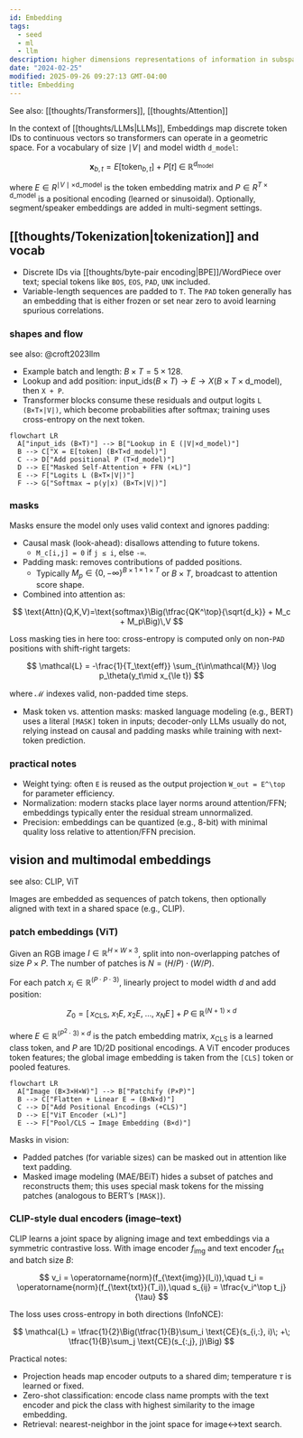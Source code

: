```yaml
---
id: Embedding
tags:
  - seed
  - ml
  - llm
description: higher dimensions representations of information in subspaces
date: "2024-02-25"
modified: 2025-09-26 09:27:13 GMT-04:00
title: Embedding
---
```


See also: [[thoughts/Transformers]], [[thoughts/Attention]]

In the context of [[thoughts/LLMs|LLMs]], Embeddings map discrete token IDs to continuous vectors so transformers can operate in a geometric space. For a vocabulary of size $\mid V\mid$ and model width `d_model`:

$$
\mathbf{x}_{b,t} = E[\text{token}_{b,t}] + P[t]\;\in\;\mathbb{R}^{d_\text{model}}
$$

where $E \in R^{\mid V\mid \times \text{d\_model}}$ is the token embedding matrix and $P \in R^{T \times \text{d\_model}}$ is a positional encoding (learned or sinusoidal). Optionally, segment/speaker embeddings are added in multi-segment settings.

## [[thoughts/Tokenization|tokenization]] and vocab

- Discrete IDs via [[thoughts/byte-pair encoding|BPE]]/WordPiece over text; special tokens like `BOS`, `EOS`, `PAD`, `UNK` included.
- Variable-length sequences are padded to `T`. The `PAD` token generally has an embedding that is either frozen or set near zero to avoid learning spurious correlations.

### shapes and flow

see also: @croft2023llm

- Example batch and length: $B \times  T = 5 \times  128$.
- Lookup and add position: $\text{input\_ids} (B\times T) \to E \to  X (B\times T\times \text{d\_model})$, then `X + P`.
- Transformer blocks consume these residuals and output logits `L (B×T×|V|)`, which become probabilities after softmax; training uses cross-entropy on the next token.

```mermaid
flowchart LR
  A["input_ids (B×T)"] --> B["Lookup in E (|V|×d_model)"]
  B --> C["X = E[token] (B×T×d_model)"]
  C --> D["Add positional P (T×d_model)"]
  D --> E["Masked Self-Attention + FFN (×L)"]
  E --> F["Logits L (B×T×|V|)"]
  F --> G["Softmax → p(y|x) (B×T×|V|)"]
```

### masks

Masks ensure the model only uses valid context and ignores padding:

- Causal mask (look-ahead): disallows attending to future tokens.
  - `M_c[i,j] = 0` if `j ≤ i`, else `-∞`.
- Padding mask: removes contributions of padded positions.
  - Typically $M_p \in \{0, -\infty\}^{B\times 1\times 1\times T}$ or $B \times T$, broadcast to attention score shape.
- Combined into attention as:

$$
\text{Attn}(Q,K,V)=\text{softmax}\Big(\tfrac{QK^\top}{\sqrt{d_k}} + M_c + M_p\Big)\,V
$$

Loss masking ties in here too: cross-entropy is computed only on non-`PAD` positions with shift-right targets:

$$
\mathcal{L} = -\frac{1}{T_\text{eff}} \sum_{t\in\mathcal{M}} \log p_\theta(y_t\mid x_{\le t})
$$

where $\mathcal{M}$ indexes valid, non-padded time steps.

- Mask token vs. attention masks: masked language modeling (e.g., BERT) uses a literal `[MASK]` token in inputs; decoder-only LLMs usually do not, relying instead on causal and padding masks while training with next-token prediction.

### practical notes

- Weight tying: often `E` is reused as the output projection `W_out = E^\top` for parameter efficiency.
- Normalization: modern stacks place layer norms around attention/FFN; embeddings typically enter the residual stream unnormalized.
- Precision: embeddings can be quantized (e.g., 8-bit) with minimal quality loss relative to attention/FFN precision.

## vision and multimodal embeddings

see also: CLIP, ViT

Images are embedded as sequences of patch tokens, then optionally aligned with text in a shared space (e.g., CLIP).

### patch embeddings (ViT)

Given an RGB image $I \in \mathbb{R}^{H\times W\times 3}$, split into non-overlapping patches of size $P\times P$. The number of patches is $N = (H/P)\cdot(W/P)$.

For each patch $x_i \in \mathbb{R}^{(P\cdot P\cdot 3)}$, linearly project to model width $d$ and add position:

$$
Z_0 = \big[\,x_{\text{CLS}},\; x_1 E,\; x_2 E,\;\ldots,\; x_N E\,\big] + P\;\in\;\mathbb{R}^{(N+1)\times d}
$$

where $E \in \mathbb{R}^{(P^2\cdot 3)\times d}$ is the patch embedding matrix, $x_{\text{CLS}}$ is a learned class token, and $P$ are 1D/2D positional encodings. A ViT encoder produces token features; the global image embedding is taken from the `[CLS]` token or pooled features.

```mermaid
flowchart LR
  A["Image (B×3×H×W)"] --> B["Patchify (P×P)"]
  B --> C["Flatten + Linear E → (B×N×d)"]
  C --> D["Add Positional Encodings (+CLS)"]
  D --> E["ViT Encoder (×L)"]
  E --> F["Pool/CLS → Image Embedding (B×d)"]
```

Masks in vision:

- Padded patches (for variable sizes) can be masked out in attention like text padding.
- Masked image modeling (MAE/BEiT) hides a subset of patches and reconstructs them; this uses special mask tokens for the missing patches (analogous to BERT’s `[MASK]`).

### CLIP-style dual encoders (image–text)

CLIP learns a joint space by aligning image and text embeddings via a symmetric contrastive loss. With image encoder $f_{\text{img}}$ and text encoder $f_{\text{txt}}$ and batch size $B$:

$$
v_i = \operatorname{norm}(f_{\text{img}}(I_i)),\quad t_i = \operatorname{norm}(f_{\text{txt}}(T_i)),\quad s_{ij} = \tfrac{v_i^\top t_j}{\tau}
$$

The loss uses cross-entropy in both directions (InfoNCE):

$$
\mathcal{L} = \tfrac{1}{2}\Big(\tfrac{1}{B}\sum_i \text{CE}(s_{i,:}, i)\; +\; \tfrac{1}{B}\sum_j \text{CE}(s_{:,j}, j)\Big)
$$

Practical notes:

- Projection heads map encoder outputs to a shared dim; temperature $\tau$ is learned or fixed.
- Zero-shot classification: encode class name prompts with the text encoder and pick the class with highest similarity to the image embedding.
- Retrieval: nearest-neighbor in the joint space for image↔text search.
